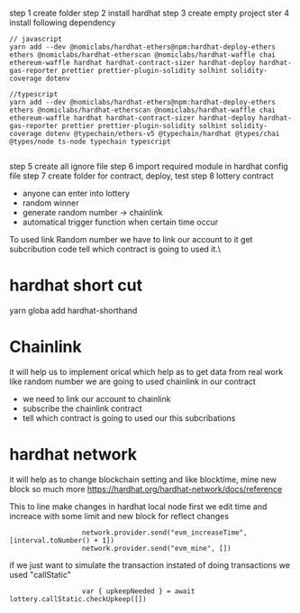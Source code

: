 step 1 create folder
step 2 install hardhat
step 3 create empty project
ster 4 install following dependency

```
// javascript
yarn add --dev @nomiclabs/hardhat-ethers@npm:hardhat-deploy-ethers ethers @nomiclabs/hardhat-etherscan @nomiclabs/hardhat-waffle chai ethereum-waffle hardhat hardhat-contract-sizer hardhat-deploy hardhat-gas-reporter prettier prettier-plugin-solidity solhint solidity-coverage dotenv

```

```
//typescript
yarn add --dev @nomiclabs/hardhat-ethers@npm:hardhat-deploy-ethers ethers @nomiclabs/hardhat-etherscan @nomiclabs/hardhat-waffle chai ethereum-waffle hardhat hardhat-contract-sizer hardhat-deploy hardhat-gas-reporter prettier prettier-plugin-solidity solhint solidity-coverage dotenv @typechain/ethers-v5 @typechain/hardhat @types/chai @types/node ts-node typechain typescript


```

step 5 create all ignore file
step 6 import required module in hardhat config file
step 7 create folder for contract, deploy, test
step 8 lottery contract

-   anyone can enter into lottery
-   random winner
-   generate random number -> chainlink
-   automatical trigger function when certain time occur

To used link Random number we have to link our account to it get subcribution code
tell which contract is going to used it.\

# hardhat short cut

yarn globa add hardhat-shorthand

# Chainlink

it will help us to implement orical which help as to get data from real work like random number we are going to used chainlink in our contract

-   we need to link our account to chainlink
-   subscribe the chainlink contract
-   tell which contract is going to used our this subcribations

# hardhat network

it will help as to change blockchain setting and like blocktime, mine new block so much more
https://hardhat.org/hardhat-network/docs/reference

This to line make changes in hardhat local node first we edit time and increace with some limit and new block for reflect changes

```
                  network.provider.send("evm_increaseTime", [interval.toNumber() + 1])
                  network.provider.send("evm_mine", [])
```

if we just want to simulate the transaction instated of doing transactions we used "callStatic"

```
                  var { upkeepNeeded } = await lottery.callStatic.checkUpkeep([])
```
